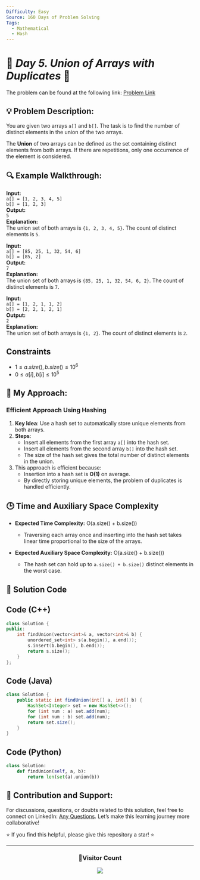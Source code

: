 ```yaml
---
Difficulty: Easy
Source: 160 Days of Problem Solving
Tags:
  - Mathematical
  - Hash
---
```


# 🚀 _Day 5. Union of Arrays with Duplicates_ 🧠

The problem can be found at the following link: [Problem Link](https://www.geeksforgeeks.org/batch/gfg-160-problems/track/hashing-gfg-160/problem/union-of-two-arrays3538)

## 💡 **Problem Description:**

You are given two arrays `a[]` and `b[]`. The task is to find the number of distinct elements in the union of the two arrays.

The **Union** of two arrays can be defined as the set containing distinct elements from both arrays. If there are repetitions, only one occurrence of the element is considered.

## 🔍 **Example Walkthrough:**

**Input:**  
`a[] = [1, 2, 3, 4, 5]`  
`b[] = [1, 2, 3]`  
**Output:**  
`5`  
**Explanation:**  
The union set of both arrays is `{1, 2, 3, 4, 5}`. The count of distinct elements is `5`.

**Input:**  
`a[] = [85, 25, 1, 32, 54, 6]`  
`b[] = [85, 2]`  
**Output:**  
`7`  
**Explanation:**  
The union set of both arrays is `{85, 25, 1, 32, 54, 6, 2}`. The count of distinct elements is `7`.

**Input:**  
`a[] = [1, 2, 1, 1, 2]`  
`b[] = [2, 2, 1, 2, 1]`  
**Output:**  
`2`  
**Explanation:**  
The union set of both arrays is `{1, 2}`. The count of distinct elements is `2`.

## Constraints

- $`1 ≤ a.size(), b.size() ≤ 10^6`$
- $`0 ≤ a[i], b[i] ≤ 10^5`$

## 🎯 **My Approach:**

### **Efficient Approach Using Hashing**

1. **Key Idea**: Use a hash set to automatically store unique elements from both arrays.
2. **Steps**:
   - Insert all elements from the first array `a[]` into the hash set.
   - Insert all elements from the second array `b[]` into the hash set.
   - The size of the hash set gives the total number of distinct elements in the union.
3. This approach is efficient because:
   - Insertion into a hash set is **O(1)** on average.
   - By directly storing unique elements, the problem of duplicates is handled efficiently.

## 🕒 **Time and Auxiliary Space Complexity**

- **Expected Time Complexity:** O(a.size() + b.size())

  - Traversing each array once and inserting into the hash set takes linear time proportional to the size of the arrays.

- **Expected Auxiliary Space Complexity:** O(a.size() + b.size())
  - The hash set can hold up to `a.size() + b.size()` distinct elements in the worst case.

## 📝 **Solution Code**

## Code (C++)

```cpp
class Solution {
public:
    int findUnion(vector<int>& a, vector<int>& b) {
        unordered_set<int> s(a.begin(), a.end());
        s.insert(b.begin(), b.end());
        return s.size();
    }
};
```

## Code (Java)

```java
class Solution {
    public static int findUnion(int[] a, int[] b) {
        HashSet<Integer> set = new HashSet<>();
        for (int num : a) set.add(num);
        for (int num : b) set.add(num);
        return set.size();
    }
}
```

## Code (Python)

```python
class Solution:
    def findUnion(self, a, b):
        return len(set(a).union(b))
```

## 🎯 **Contribution and Support:**

For discussions, questions, or doubts related to this solution, feel free to connect on LinkedIn: [Any Questions](https://www.linkedin.com/in/patel-hetkumar-sandipbhai-8b110525a/). Let’s make this learning journey more collaborative!

⭐ If you find this helpful, please give this repository a star! ⭐

---

<div align="center">
  <h3><b>📍Visitor Count</b></h3>
</div>

<p align="center">
  <img src="https://profile-counter.glitch.me/Hunterdii/count.svg" />
</p>
